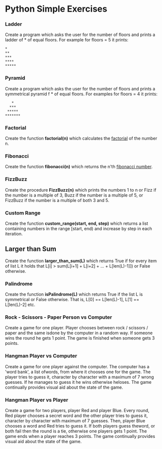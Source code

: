 # Python Simple Exercises
### Ladder
Create a program which asks the user for the number of floors and prints a ladder of * of equal floors. For example for floors = 5 it prints:
```
*
**
***
****
*****
```
### Pyramid
Create a program which asks the user for the number of floors and prints a symmetrical pyramid f * of equal floors. For examples for floors = 4 it prints:   
```
   *
  ***
 *****
*******
```
### Factorial
Create the function **factorial(n)** which calculates the [factorial](https://en.wikipedia.org/wiki/Factorial) of the number n.
### Fibonacci
Create the function **fibonacci(n)** which returns the n'th [fibonacci number](https://en.wikipedia.org/wiki/Fibonacci_number).
### FizzBuzz
Create the procedure **FizzBuzz(n)** which prints the numbers 1 to n or Fizz if the number is a multiple of 3, Buzz if the number is a multiple of 5, or FizzBuzz if the number is a multiple of both 3 and 5.
### Custom Range
Create the function **custom_range(start, end, step)** which returns a list containing numbers in the range [start, end) and increase by step in each iteration.
## Larger than Sum
Create the function **larger_than_sum(L)** which returns True if for every item of list L it holds that L[i] > sum(L[i+1] + L[i+2] + ... + L[len(L)-1]]) or False otherwise.
### Palindrome
Create the function **isPalindrome(L)** which returns True if the list L is symmetrical or False otherwise. That is, L[0] == L[len(L)-1], L[1] == L[len(L)-2] etc.
### Rock - Scissors - Paper Person vs Computer
Create a game for one player. Player chooses between rock / scissors / paper and the same isdone by the computer in a random way. If someone wins the round he gets 1 point. The game is finished when someone gets 3 points.
### Hangman Player vs Computer
Create a game for one player against the computer. The computer has a 'word bank', a list ofwords, from where it chooses one for the game. The player tries to guess it, character by character with a maximum of 7 wrong guesses. If he manages to guess it he wins otherwise heloses. The game continually provides visual aid about the state of the game. 
### Hangman Player vs Player
Create a game for two players, player Red and player Blue. Every round, Red player chooses a secret word and the other player tries to guess it, character by character with maximum of 7 guesses. Then, player Blue chooses a word and Red tries to guess it. If both players guess theword, or both fail then the round is a tie, otherwise one players gets 1 point. The game ends when a player reaches 3 points. The game continually provides visual aid about the state of the game.
